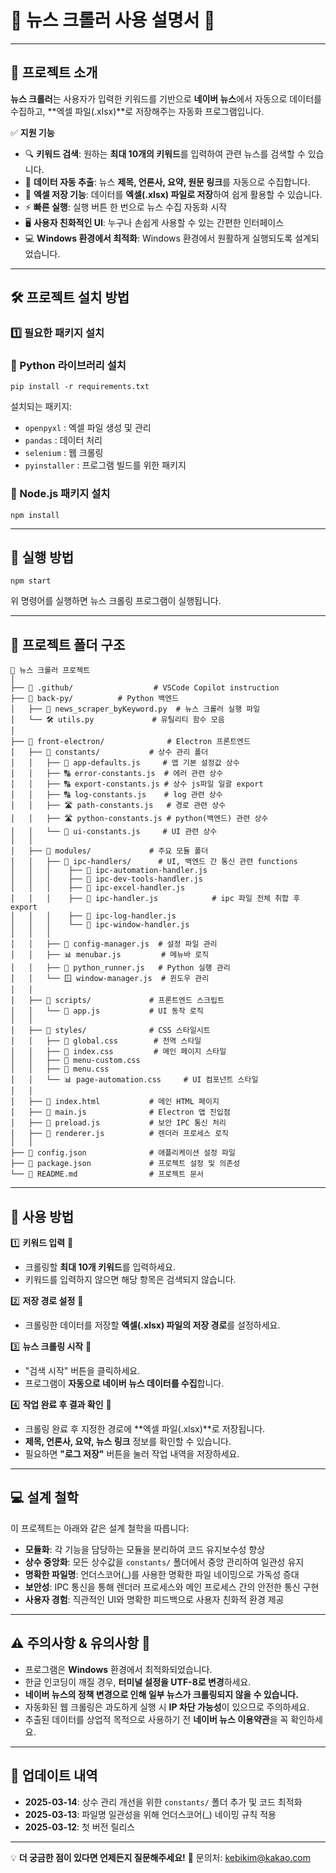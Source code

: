 # 📰 뉴스 크롤러 사용 설명서 📰

---

## 📌 프로젝트 소개

**뉴스 크롤러**는 사용자가 입력한 키워드를 기반으로 **네이버 뉴스**에서 자동으로 데이터를 수집하고, **엑셀 파일(.xlsx)**로 저장해주는 자동화 프로그램입니다.

✅ **지원 기능**
- 🔍 **키워드 검색**: 원하는 **최대 10개의 키워드**를 입력하여 관련 뉴스를 검색할 수 있습니다.
- 📄 **데이터 자동 추출**: 뉴스 **제목, 언론사, 요약, 원문 링크**를 자동으로 수집합니다.
- 📂 **엑셀 저장 기능**: 데이터를 **엑셀(.xlsx) 파일로 저장**하여 쉽게 활용할 수 있습니다.
- ⚡ **빠른 실행**: 실행 버튼 한 번으로 뉴스 수집 자동화 시작
- 🖥️ **사용자 친화적인 UI**: 누구나 손쉽게 사용할 수 있는 간편한 인터페이스
- 💻 **Windows 환경에서 최적화**: Windows 환경에서 원활하게 실행되도록 설계되었습니다.

---

## 🛠️ 프로젝트 설치 방법

### 1️⃣ **필요한 패키지 설치**

### 🔹 Python 라이브러리 설치
```
pip install -r requirements.txt
```
설치되는 패키지:
- `openpyxl` : 엑셀 파일 생성 및 관리
- `pandas` : 데이터 처리
- `selenium` : 웹 크롤링
- `pyinstaller` : 프로그램 빌드를 위한 패키지

### 🔹 Node.js 패키지 설치
```
npm install
```

---

## 🚀 실행 방법

```
npm start
```

위 명령어를 실행하면 뉴스 크롤링 프로그램이 실행됩니다.

---

## 📂 프로젝트 폴더 구조

```
📁 뉴스 크롤러 프로젝트
│
├── 📂 .github/                  # VSCode Copilot instruction
├── 📂 back-py/          # Python 백엔드
│   ├── 📝 news_scraper_byKeyword.py  # 뉴스 크롤러 실행 파일
│   └── 🛠️ utils.py             # 유틸리티 함수 모음
│
├── 📂 front-electron/              # Electron 프론트엔드
│   ├── 📂 constants/           # 상수 관리 폴더
│   │   ├── 🔧 app-defaults.js     # 앱 기본 설정값 상수
│   │   ├── 🔠 error-constants.js  # 에러 관련 상수
│   │   ├── 🔠 export-constants.js # 상수 js파일 일괄 export
│   │   ├── 🔠 log-constants.js    # log 관련 상수
│   │   ├── 🛣️ path-constants.js   # 경로 관련 상수
│   │   ├── 🛣️ python-constants.js # python(백엔드) 관련 상수
│   │   └── 🔧 ui-constants.js     # UI 관련 상수
│   │ 
│   ├── 📂 modules/             # 주요 모듈 폴더
│   │   ├── 📂 ipc-handlers/      # UI, 백엔드 간 통신 관련 functions
│   │   │    ├── 🔧 ipc-automation-handler.js
│   │   │    ├── 🔧 ipc-dev-tools-handler.js
│   │   │    ├── 🔧 ipc-excel-handler.js  
│   │   │    ├── 🔧 ipc-handler.js            # ipc 파일 전체 취합 후 export
│   │   │    ├── 🔧 ipc-log-handler.js      
│   │   │    └── 🔧 ipc-window-handler.js  
│   │   │
│   │   ├── 🔧 config-manager.js  # 설정 파일 관리
│   │   ├── 📊 menubar.js         # 메뉴바 로직
│   │   ├── 🐍 python_runner.js   # Python 실행 관리
│   │   └── 🪟 window-manager.js  # 윈도우 관리
│   │
│   ├── 📂 scripts/             # 프론트엔드 스크립트
│   │   └── 📱 app.js           # UI 동작 로직
│   │
│   ├── 📂 styles/              # CSS 스타일시트
│   │   ├── 🎨 global.css        # 전역 스타일
│   │   ├── 📄 index.css         # 메인 페이지 스타일
│   │   ├── 📄 menu-custom.css         
│   │   ├── 📄 menu.css         
│   │   └── 📊 page-automation.css     # UI 컴포넌트 스타일
│   │
│   ├── 📜 index.html           # 메인 HTML 페이지
│   ├── 📜 main.js              # Electron 앱 진입점
│   ├── 📜 preload.js           # 보안 IPC 통신 처리
│   ├── 📜 renderer.js          # 렌더러 프로세스 로직
│   │
├── 📜 config.json              # 애플리케이션 설정 파일
├── 📜 package.json             # 프로젝트 설정 및 의존성
└── 📜 README.md                # 프로젝트 문서
```

---

## 📝 사용 방법

1️⃣ **키워드 입력** 🔎  
   - 크롤링할 **최대 10개 키워드**를 입력하세요.
   - 키워드를 입력하지 않으면 해당 항목은 검색되지 않습니다.

2️⃣ **저장 경로 설정** 📂  
   - 크롤링한 데이터를 저장할 **엑셀(.xlsx) 파일의 저장 경로**를 설정하세요.

3️⃣ **뉴스 크롤링 시작** 🚀  
   - "검색 시작" 버튼을 클릭하세요.
   - 프로그램이 **자동으로 네이버 뉴스 데이터를 수집**합니다.

4️⃣ **작업 완료 후 결과 확인** 📑  
   - 크롤링 완료 후 지정한 경로에 **엑셀 파일(.xlsx)**로 저장됩니다.
   - **제목, 언론사, 요약, 뉴스 링크** 정보를 확인할 수 있습니다.
   - 필요하면 **"로그 저장"** 버튼을 눌러 작업 내역을 저장하세요.

---

## 💻 설계 철학

이 프로젝트는 아래와 같은 설계 철학을 따릅니다:

- **모듈화**: 각 기능을 담당하는 모듈을 분리하여 코드 유지보수성 향상
- **상수 중앙화**: 모든 상수값을 `constants/` 폴더에서 중앙 관리하여 일관성 유지
- **명확한 파일명**: 언더스코어(_)를 사용한 명확한 파일 네이밍으로 가독성 증대
- **보안성**: IPC 통신을 통해 렌더러 프로세스와 메인 프로세스 간의 안전한 통신 구현
- **사용자 경험**: 직관적인 UI와 명확한 피드백으로 사용자 친화적 환경 제공

---

## ⚠️ 주의사항 & 유의사항 🚨

- 프로그램은 **Windows** 환경에서 최적화되었습니다.
- 한글 인코딩이 깨질 경우, **터미널 설정을 UTF-8로 변경**하세요.
- **네이버 뉴스의 정책 변경으로 인해 일부 뉴스가 크롤링되지 않을 수 있습니다.**
- 자동화된 웹 크롤링은 과도하게 실행 시 **IP 차단 가능성**이 있으므로 주의하세요.
- 추출된 데이터를 상업적 목적으로 사용하기 전 **네이버 뉴스 이용약관**을 꼭 확인하세요.

---

## 🔄 업데이트 내역

- **2025-03-14**: 상수 관리 개선을 위한 `constants/` 폴더 추가 및 코드 최적화
- **2025-03-13**: 파일명 일관성을 위해 언더스코어(_) 네이밍 규칙 적용
- **2025-03-12**: 첫 버전 릴리스

---

💡 **더 궁금한 점이 있다면 언제든지 질문해주세요!** 🚀
문의처: kebikim@kakao.com